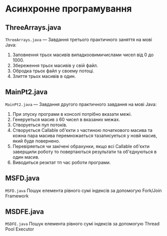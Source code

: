 # Асинхронне програмування

## ThreeArrays.java

`ThreeArrays.java` — Завдання третього практичного заняття на мові Java:
1. Заповнення трьох масивів випадкоовимичислами чисел від 0 до 1000.
2. Збереження трьох масивів у свій файл.
3. Обродка трьох файл у своему потоці.
4. Злиття трьох масивів в один.

## MainPt2.java

`MainPt2.java` — Завдання другого практичного завдання на мові Java:
1. При зпуску програми в консолі потрібно вказати межі.
2. Генеруеться масив з 60 чисел в вказаних межах.
3. Створуеться пул потоків.
4. Створується Callable об'єкти з частиною початкового масива та кожна пара масива перемножаеться тазаписуеться у новй масив, який буде повернено.
5. Перевіряеться чи закічені обрахунки, якщо всі Callable об'єкти заверщили роботу то повертаються результати та об'єднуються в один масив.
6. Виводиться резктат тп час роботи програми.

## MSFD.java

`MSFD.java`
Пошук елемента рівного сумі індексів за допомогую Fork/Join Framework

## MSDFE.java

`MSDFE.java`
Пошук елемента рівного сумі індексів за допомогую Thread Pool Executor
